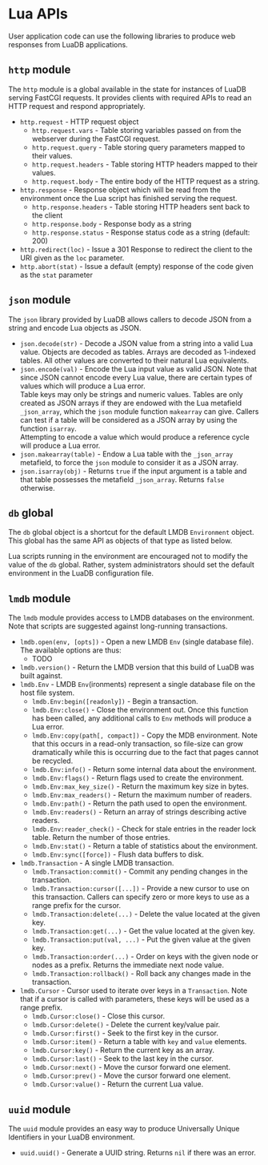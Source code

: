 # Lua APIs

User application code can use the following libraries to produce web
responses from LuaDB applications.

## `http` module
The `http` module is a global available in the state for instances of LuaDB
serving FastCGI requests. It provides clients with required APIs to read
an HTTP request and respond appropriately.

* `http.request` - HTTP request object
    * `http.request.vars` - Table storing variables passed on from the
      webserver during the FastCGI request.
    * `http.request.query` - Table storing query parameters mapped to their
      values.
    * `http.request.headers` - Table storing HTTP headers mapped to their
      values.
    * `http.request.body` - The entire body of the HTTP request as a string.
* `http.response` - Response object which will be read from the environment
  once the Lua script has finished serving the request.
    * `http.response.headers` - Table storing HTTP headers sent back to the
      client
    * `http.response.body` - Response body as a string
    * `http.response.status` - Response status code as a string (default: 200)
* `http.redirect(loc)` - Issue a 301 Response to redirect the client to
  the URI given as the `loc` parameter.
* `http.abort(stat)` - Issue a default (empty) response of the code given
  as the `stat` parameter

## `json` module
The `json` library provided by LuaDB allows callers to decode JSON from
a string and encode Lua objects as JSON.

* `json.decode(str)` - Decode a JSON value from a string into a valid Lua
  value. Objects are decoded as tables. Arrays are decoded as 1-indexed
  tables. All other values are converted to their natural Lua equivalents.
* `json.encode(val)` - Encode the Lua input value as valid JSON. Note that
  since JSON cannot encode every Lua value, there are certain types of
  values which will produce a Lua error.  
  Table keys may only be strings and numeric values. Tables are only created
  as JSON arrays if they are endowed with the Lua metafield `_json_array`,
  which the `json` module function `makearray` can give. Callers can test
  if a table will be considered as a JSON array by using the function
  `isarray`.  
  Attempting to encode a value which would produce a reference cycle will
  produce a Lua error.
* `json.makearray(table)` - Endow a Lua table with the `_json_array`
  metafield, to force the `json` module to consider it as a JSON array.
* `json.isarray(obj)` - Returns `true` if the input argument is a table and
  that table possesses the metafield `_json_array`. Returns `false` otherwise.

## `db` global
The `db` global object is a shortcut for the default LMDB `Environment`
object. This global has the same API as objects of that type as listed below.

Lua scripts running in the environment are encouraged not to modify the
value of the `db` global. Rather, system administrators should set the
default environment in the LuaDB configuration file.

## `lmdb` module
The `lmdb` module provides access to LMDB databases on the environment. Note
that scripts are suggested against long-running transactions.

* `lmdb.open(env, [opts])` - Open a new LMDB `Env` (single database file).
  The available options are thus:
    * TODO
* `lmdb.version()` - Return the LMDB version that this build of LuaDB was
  built against.
* `lmdb.Env` - LMDB `Env`(ironments) represent a single database file on
  the host file system.
    * `lmdb.Env:begin([readonly])` - Begin a transaction.
    * `lmdb.Env:close()` - Close the environment out. Once this function
      has been called, any additional calls to `Env` methods will produce
      a Lua error.
    * `lmdb.Env:copy(path[, compact])` - Copy the MDB environment. Note
      that this occurs in a read-only transaction, so file-size can grow
      dramatically while this is occurring due to the fact that pages
      cannot be recycled.
    * `lmdb.Env:info()` - Return some internal data about the environment.
    * `lmdb.Env:flags()` - Return flags used to create the environment.
    * `lmdb.Env:max_key_size()` - Return the maximum key size in bytes.
    * `lmdb.Env:max_readers()` - Return the maximum number of readers.
    * `lmdb.Env:path()` - Return the path used to open the environment.
    * `lmdb.Env:readers()` - Return an array of strings describing active
      readers.
    * `lmdb.Env:reader_check()` - Check for stale entries in the reader
      lock table. Return the number of those entries.
    * `lmdb.Env:stat()` - Return a table of statistics about the environment.
    * `lmdb.Env:sync([force])` - Flush data buffers to disk.
* `lmdb.Transaction` - A single LMDB transaction.
    * `lmdb.Transaction:commit()` - Commit any pending changes in the
      transaction.
    * `lmdb.Transaction:cursor([...])` - Provide a new cursor to use on this
      transaction. Callers can specify zero or more keys to use as a range
      prefix for the cursor.
    * `lmdb.Transaction:delete(...)` - Delete the value located at the
      given key.
    * `lmdb.Transaction:get(...)` - Get the value located at the given key.
    * `lmdb.Transaction:put(val, ...)` - Put the given value at the given key.
    * `lmdb.Transaction:order(...)` - Order on keys with the given node or
      nodes as a prefix. Returns the immediate next node value.
    * `lmdb.Transaction:rollback()` - Roll back any changes made in the
      transaction.
* `lmdb.Cursor` - Cursor used to iterate over keys in a `Transaction`. Note
  that if a cursor is called with parameters, these keys will be used as a
  range prefix.
    * `lmdb.Cursor:close()` - Close this cursor.
    * `lmdb.Cursor:delete()` - Delete the current key/value pair.
    * `lmdb.Cursor:first()` - Seek to the first key in the cursor.
    * `lmdb.Cursor:item()` - Return a table with `key` and `value` elements.
    * `lmdb.Cursor:key()` - Return the current key as an array.
    * `lmdb.Cursor:last()` - Seek to the last key in the cursor.
    * `lmdb.Cursor:next()` - Move the cursor forward one element.
    * `lmdb.Cursor:prev()` - Move the cursor forward one element.
    * `lmdb.Cursor:value()` - Return the current Lua value.

## `uuid` module
The `uuid` module provides an easy way to produce Universally Unique
Identifiers in your LuaDB environment.

* `uuid.uuid()` - Generate a UUID string. Returns `nil` if there was an error.